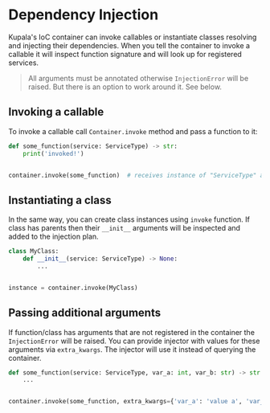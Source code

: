 # Dependency Injection

Kupala's IoC container can invoke callables or instantiate classes resolving and injecting their dependencies. When you
tell the container to invoke a callable it will inspect function signature and will look up for registered services.

> All arguments must be annotated otherwise `InjectionError` will be raised. But there is an option to work around it. See below.

## Invoking a callable

To invoke a callable call `Container.invoke` method and pass a function to it:

```python
def some_function(service: ServiceType) -> str:
    print('invoked!')


container.invoke(some_function)  # receives instance of "ServiceType" and prints 'invoked!'
```

## Instantiating a class

In the same way, you can create class instances using `invoke` function. If class has parents then their `__init__`
arguments will be inspected and added to the injection plan.

```python
class MyClass:
    def __init__(service: ServiceType) -> None:
        ...


instance = container.invoke(MyClass)
```

## Passing additional arguments

If function/class has arguments that are not registered in the container the `InjectionError` will be raised. You can
provide injector with values for these arguments via `extra_kwargs`. The injector will use it instead of querying the
container.

```python
def some_function(service: ServiceType, var_a: int, var_b: str) -> str:
    ...


container.invoke(some_function, extra_kwargs={'var_a': 'value a', 'var_b': 'value b'})
```

